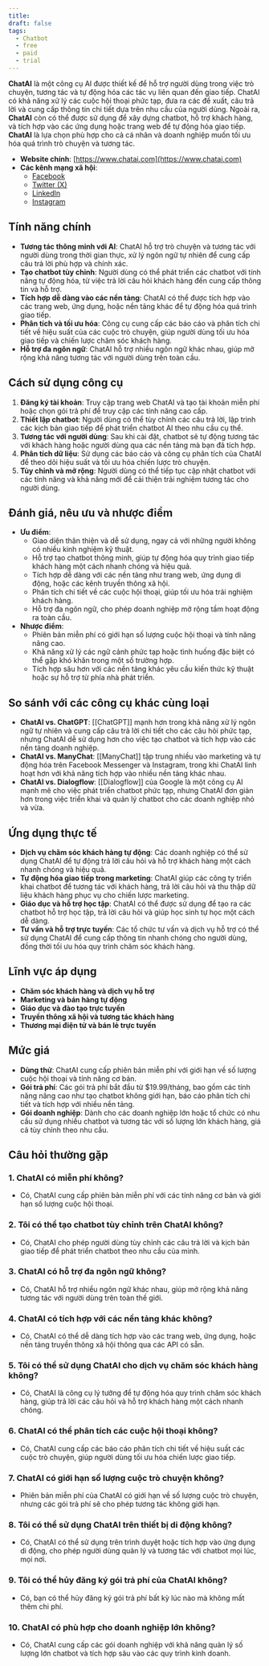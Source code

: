 ```yaml
---
title: 
draft: false
tags:
  - Chatbot
  - free
  - paid
  - trial
---
```

**ChatAI** là một công cụ AI được thiết kế để hỗ trợ người dùng trong việc trò chuyện, tương tác và tự động hóa các tác vụ liên quan đến giao tiếp. ChatAI có khả năng xử lý các cuộc hội thoại phức tạp, đưa ra các đề xuất, câu trả lời và cung cấp thông tin chi tiết dựa trên nhu cầu của người dùng. Ngoài ra, **ChatAI** còn có thể được sử dụng để xây dựng chatbot, hỗ trợ khách hàng, và tích hợp vào các ứng dụng hoặc trang web để tự động hóa giao tiếp. **ChatAI** là lựa chọn phù hợp cho cả cá nhân và doanh nghiệp muốn tối ưu hóa quá trình trò chuyện và tương tác.

- **Website chính**: [https://www.chatai.com](https://www.chatai.com)
- **Các kênh mạng xã hội**:
    - [Facebook](https://www.facebook.com/chatai)
    - [Twitter (X)](https://www.twitter.com/chatai)
    - [LinkedIn](https://www.linkedin.com/company/chatai)
    - [Instagram](https://www.instagram.com/chatai.ai)

## Tính năng chính

- **Tương tác thông minh với AI**: ChatAI hỗ trợ trò chuyện và tương tác với người dùng trong thời gian thực, xử lý ngôn ngữ tự nhiên để cung cấp câu trả lời phù hợp và chính xác.
- **Tạo chatbot tùy chỉnh**: Người dùng có thể phát triển các chatbot với tính năng tự động hóa, từ việc trả lời câu hỏi khách hàng đến cung cấp thông tin và hỗ trợ.
- **Tích hợp dễ dàng vào các nền tảng**: ChatAI có thể được tích hợp vào các trang web, ứng dụng, hoặc nền tảng khác để tự động hóa quá trình giao tiếp.
- **Phân tích và tối ưu hóa**: Công cụ cung cấp các báo cáo và phân tích chi tiết về hiệu suất của các cuộc trò chuyện, giúp người dùng tối ưu hóa giao tiếp và chiến lược chăm sóc khách hàng.
- **Hỗ trợ đa ngôn ngữ**: ChatAI hỗ trợ nhiều ngôn ngữ khác nhau, giúp mở rộng khả năng tương tác với người dùng trên toàn cầu.

## Cách sử dụng công cụ

1. **Đăng ký tài khoản**: Truy cập trang web ChatAI và tạo tài khoản miễn phí hoặc chọn gói trả phí để truy cập các tính năng cao cấp.
2. **Thiết lập chatbot**: Người dùng có thể tùy chỉnh các câu trả lời, lập trình các kịch bản giao tiếp để phát triển chatbot AI theo nhu cầu cụ thể.
3. **Tương tác với người dùng**: Sau khi cài đặt, chatbot sẽ tự động tương tác với khách hàng hoặc người dùng qua các nền tảng mà bạn đã tích hợp.
4. **Phân tích dữ liệu**: Sử dụng các báo cáo và công cụ phân tích của ChatAI để theo dõi hiệu suất và tối ưu hóa chiến lược trò chuyện.
5. **Tùy chỉnh và mở rộng**: Người dùng có thể tiếp tục cập nhật chatbot với các tính năng và khả năng mới để cải thiện trải nghiệm tương tác cho người dùng.

## Đánh giá, nêu ưu và nhược điểm

- **Ưu điểm**:
    - Giao diện thân thiện và dễ sử dụng, ngay cả với những người không có nhiều kinh nghiệm kỹ thuật.
    - Hỗ trợ tạo chatbot thông minh, giúp tự động hóa quy trình giao tiếp khách hàng một cách nhanh chóng và hiệu quả.
    - Tích hợp dễ dàng với các nền tảng như trang web, ứng dụng di động, hoặc các kênh truyền thông xã hội.
    - Phân tích chi tiết về các cuộc hội thoại, giúp tối ưu hóa trải nghiệm khách hàng.
    - Hỗ trợ đa ngôn ngữ, cho phép doanh nghiệp mở rộng tầm hoạt động ra toàn cầu.
- **Nhược điểm**:
    - Phiên bản miễn phí có giới hạn số lượng cuộc hội thoại và tính năng nâng cao.
    - Khả năng xử lý các ngữ cảnh phức tạp hoặc tình huống đặc biệt có thể gặp khó khăn trong một số trường hợp.
    - Tích hợp sâu hơn với các nền tảng khác yêu cầu kiến thức kỹ thuật hoặc sự hỗ trợ từ phía nhà phát triển.

## So sánh với các công cụ khác cùng loại

- **ChatAI vs. ChatGPT**: [[ChatGPT]] mạnh hơn trong khả năng xử lý ngôn ngữ tự nhiên và cung cấp câu trả lời chi tiết cho các câu hỏi phức tạp, nhưng ChatAI dễ sử dụng hơn cho việc tạo chatbot và tích hợp vào các nền tảng doanh nghiệp.
- **ChatAI vs. ManyChat**: [[ManyChat]] tập trung nhiều vào marketing và tự động hóa trên Facebook Messenger và Instagram, trong khi ChatAI linh hoạt hơn với khả năng tích hợp vào nhiều nền tảng khác nhau.
- **ChatAI vs. Dialogflow**: [[Dialogflow]] của Google là một công cụ AI mạnh mẽ cho việc phát triển chatbot phức tạp, nhưng ChatAI đơn giản hơn trong việc triển khai và quản lý chatbot cho các doanh nghiệp nhỏ và vừa.

## Ứng dụng thực tế

- **Dịch vụ chăm sóc khách hàng tự động**: Các doanh nghiệp có thể sử dụng ChatAI để tự động trả lời câu hỏi và hỗ trợ khách hàng một cách nhanh chóng và hiệu quả.
- **Tự động hóa giao tiếp trong marketing**: ChatAI giúp các công ty triển khai chatbot để tương tác với khách hàng, trả lời câu hỏi và thu thập dữ liệu khách hàng phục vụ cho chiến lược marketing.
- **Giáo dục và hỗ trợ học tập**: ChatAI có thể được sử dụng để tạo ra các chatbot hỗ trợ học tập, trả lời câu hỏi và giúp học sinh tự học một cách dễ dàng.
- **Tư vấn và hỗ trợ trực tuyến**: Các tổ chức tư vấn và dịch vụ hỗ trợ có thể sử dụng ChatAI để cung cấp thông tin nhanh chóng cho người dùng, đồng thời tối ưu hóa quy trình chăm sóc khách hàng.

## Lĩnh vực áp dụng

- **Chăm sóc khách hàng và dịch vụ hỗ trợ**
- **Marketing và bán hàng tự động**
- **Giáo dục và đào tạo trực tuyến**
- **Truyền thông xã hội và tương tác khách hàng**
- **Thương mại điện tử và bán lẻ trực tuyến**

## Mức giá

- **Dùng thử**: ChatAI cung cấp phiên bản miễn phí với giới hạn về số lượng cuộc hội thoại và tính năng cơ bản.
- **Gói trả phí**: Các gói trả phí bắt đầu từ $19.99/tháng, bao gồm các tính năng nâng cao như tạo chatbot không giới hạn, báo cáo phân tích chi tiết và tích hợp với nhiều nền tảng.
- **Gói doanh nghiệp**: Dành cho các doanh nghiệp lớn hoặc tổ chức có nhu cầu sử dụng nhiều chatbot và tương tác với số lượng lớn khách hàng, giá cả tùy chỉnh theo nhu cầu.

## Câu hỏi thường gặp

### 1. **ChatAI có miễn phí không?**

- Có, ChatAI cung cấp phiên bản miễn phí với các tính năng cơ bản và giới hạn số lượng cuộc hội thoại.

### 2. **Tôi có thể tạo chatbot tùy chỉnh trên ChatAI không?**

- Có, ChatAI cho phép người dùng tùy chỉnh các câu trả lời và kịch bản giao tiếp để phát triển chatbot theo nhu cầu của mình.

### 3. **ChatAI có hỗ trợ đa ngôn ngữ không?**

- Có, ChatAI hỗ trợ nhiều ngôn ngữ khác nhau, giúp mở rộng khả năng tương tác với người dùng trên toàn thế giới.

### 4. **ChatAI có tích hợp với các nền tảng khác không?**

- Có, ChatAI có thể dễ dàng tích hợp vào các trang web, ứng dụng, hoặc nền tảng truyền thông xã hội thông qua các API có sẵn.

### 5. **Tôi có thể sử dụng ChatAI cho dịch vụ chăm sóc khách hàng không?**

- Có, ChatAI là công cụ lý tưởng để tự động hóa quy trình chăm sóc khách hàng, giúp trả lời các câu hỏi và hỗ trợ khách hàng một cách nhanh chóng.

### 6. **ChatAI có thể phân tích các cuộc hội thoại không?**

- Có, ChatAI cung cấp các báo cáo phân tích chi tiết về hiệu suất các cuộc trò chuyện, giúp người dùng tối ưu hóa chiến lược giao tiếp.

### 7. **ChatAI có giới hạn số lượng cuộc trò chuyện không?**

- Phiên bản miễn phí của ChatAI có giới hạn về số lượng cuộc trò chuyện, nhưng các gói trả phí sẽ cho phép tương tác không giới hạn.

### 8. **Tôi có thể sử dụng ChatAI trên thiết bị di động không?**

- Có, ChatAI có thể sử dụng trên trình duyệt hoặc tích hợp vào ứng dụng di động, cho phép người dùng quản lý và tương tác với chatbot mọi lúc, mọi nơi.

### 9. **Tôi có thể hủy đăng ký gói trả phí của ChatAI không?**

- Có, bạn có thể hủy đăng ký gói trả phí bất kỳ lúc nào mà không mất thêm chi phí.

### 10. **ChatAI có phù hợp cho doanh nghiệp lớn không?**

- Có, ChatAI cung cấp các gói doanh nghiệp với khả năng quản lý số lượng lớn chatbot và tích hợp sâu vào các quy trình kinh doanh.